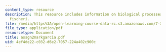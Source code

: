 ```yaml
---
content_type: resource
description: This reaource includes information on biological processes, and vibirio
  fischeri.
file: /media/https%3A/open-learning-course-data-rc.s3.amazonaws.com/7-349-biological-computing-at-the-crossroads-of-engineering-and-science-spring-2005/4ef4de22c032d6e27057224a402c900c_assgn2markgarcia.pdf
file_type: application/pdf
resourcetype: Document
title: assgn2markgarcia.pdf
uid: 4ef4de22-c032-d6e2-7057-224a402c900c
---
```

